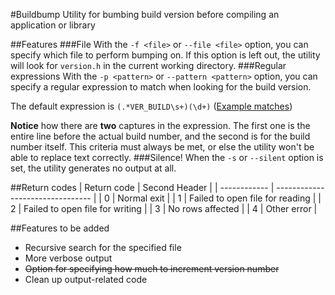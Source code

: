 #Buildbump
Utility for bumbing build version before compiling an application or library

##Features
###File
With the `-f <file>` or `--file <file>` option, you can specify which file to perform bumping on. If this option is left out, the utility will look for `version.h` in the current working directory.
###Regular expressions
With the `-p <pattern>` or `--pattern <pattern>` option, you can specify a regular expression to match when looking for the build version.

The default expression is `(.*VER_BUILD\s+)(\d+)` ([Example matches](http://www.regexr.com/3akkd))

**Notice** how there are **two** captures in the expression. The first one is the entire line before the actual build number, and the second is for the build number itself. This criteria must always be met, or else the utility won't be able to replace text correctly.
###Silence!
When the `-s` or `--silent` option is set, the utility generates no output at all.

##Return codes
| Return code  | Second Header                    |
| ------------ | -------------------------------- |
| 0            | Normal exit                      |
| 1            | Failed to open file for reading  |
| 2            | Failed to open file for writing  |
| 3            | No rows affected                 |
| 4            | Other error                      |

##Features to be added

 - Recursive search for the specified file
 - More verbose output
 - ~~Option for specifying how much to increment version number~~
 - Clean up output-related code
